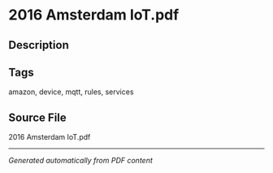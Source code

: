 # 2016 Amsterdam  IoT.pdf

## Description

## Tags
amazon, device, mqtt, rules, services

## Source File
2016 Amsterdam  IoT.pdf

---
*Generated automatically from PDF content*
